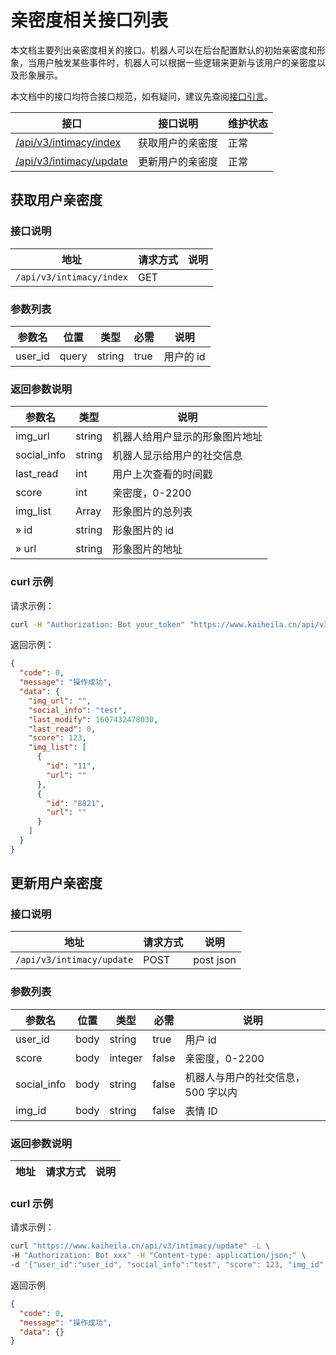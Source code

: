 # 亲密度相关接口列表

本文档主要列出亲密度相关的接口。机器人可以在后台配置默认的初始亲密度和形象，当用户触发某些事件时，机器人可以根据一些逻辑来更新与该用户的亲密度以及形象展示。

本文档中的接口均符合接口规范，如有疑问，建议先查阅[接口引言](https://developer.kookapp.cn/doc/reference)。

| 接口                                       | 接口说明         | 维护状态 |
| ------------------------------------------ | ---------------- | -------- |
| [/api/v3/intimacy/index](#获取用户亲密度)  | 获取用户的亲密度 | 正常     |
| [/api/v3/intimacy/update](#更新用户亲密度) | 更新用户的亲密度 | 正常     |

## 获取用户亲密度

### 接口说明

| 地址                     | 请求方式 | 说明 |
| ------------------------ | -------- | ---- |
| `/api/v3/intimacy/index` | GET      |      |

### 参数列表

| 参数名  | 位置  | 类型   | 必需 | 说明      |
| ------- | ----- | ------ | ---- | --------- |
| user_id | query | string | true | 用户的 id |

### 返回参数说明

| 参数名      | 类型   | 说明                           |
| ----------- | ------ | ------------------------------ |
| img_url     | string | 机器人给用户显示的形象图片地址 |
| social_info | string | 机器人显示给用户的社交信息     |
| last_read   | int    | 用户上次查看的时间戳           |
| score       | int    | 亲密度，0-2200                 |
| img_list    | Array  | 形象图片的总列表               |
| » id        | string | 形象图片的 id                  |
| » url       | string | 形象图片的地址                 |

### curl 示例

请求示例：

```bash
curl -H "Authorization: Bot your_token" "https://www.kaiheila.cn/api/v3/intimacy/index?user_id=xxx"
```

返回示例：

```json
{
  "code": 0,
  "message": "操作成功",
  "data": {
    "img_url": "",
    "social_info": "test",
    "last_modify": 1607432478030,
    "last_read": 0,
    "score": 123,
    "img_list": [
      {
        "id": "11",
        "url": ""
      },
      {
        "id": "8821",
        "url": ""
      }
    ]
  }
}
```

## 更新用户亲密度

### 接口说明

| 地址                      | 请求方式 | 说明      |
| ------------------------- | -------- | --------- |
| `/api/v3/intimacy/update` | POST     | post json |

### 参数列表

| 参数名        | 位置 | 类型    | 必需  | 说明                               |
| ------------- | ---- | ------- | ----- | ---------------------------------- |
| user_id     | body | string  | true  | 用户 id                            |
| score       | body | integer | false | 亲密度，0-2200                     |
| social_info | body | string  | false | 机器人与用户的社交信息，500 字以内 |
| img_id      | body | string  | false | 表情 ID                            |

### 返回参数说明

| 地址 | 请求方式 | 说明 |
| ---- | -------- | ---- |

### curl 示例

请求示例：

```bash
curl "https://www.kaiheila.cn/api/v3/intimacy/update" -L \
-H "Authorization: Bot xxx" -H "Content-type: application/json;" \
-d '{"user_id":"user_id", "social_info":"test", "score": 123, "img_id" : 1}'
```

返回示例

```json
{
  "code": 0,
  "message": "操作成功",
  "data": {}
}
```

